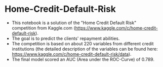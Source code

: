 # Home-Credit-Default-Risk
- This notebook is a solution of the "Home Credit Default Risk" competition from Kaggle.com (https://www.kaggle.com/c/home-credit-default-risk).
- The goal is to predict the clients' repayment abilities.
- The competition is based on about 220 variables from different credit institutions (the detailed description of the variables can be found here: https://www.kaggle.com/c/home-credit-default-risk/data).
- The final model scored an AUC (Area under the ROC-Curve) of 0.789. 
